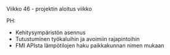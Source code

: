Viikko 46 - projektin aloitus viikko

PH:
- Kehitysympäristön asennus
- Tutustuminen työkaluihin ja avoimiin rajapintoihin
- FMI APIsta lämpötilojen haku paikkakunnan nimen mukaan
